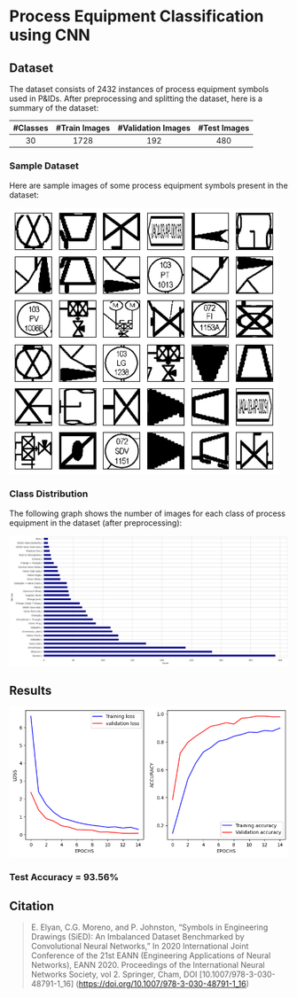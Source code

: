 # Process Equipment Classification using CNN

## Dataset

The dataset consists of 2432 instances of process equipment symbols used in P&IDs. After preprocessing and splitting the dataset, here is a summary of the dataset:

| #Classes | #Train Images | #Validation Images | #Test Images |
| :------: | :------: | :------: | :------: |
| 30 | 1728 | 192 | 480 |

### Sample Dataset
Here are sample images of some process equipment symbols present in the dataset:

![Sample Process Equipments](Images/sample_process_equipments.png)

### Class Distribution
The following graph shows the number of images for each class of process equipment in the dataset (after preprocessing):

![Class Distribution](Images/class_distribution.png)

## Results

![Results](Images/result.png)

### Test Accuracy = **93.56%**

## Citation

> E. Elyan, C.G. Moreno, and P. Johnston, “Symbols in Engineering Drawings (SiED): An Imbalanced Dataset Benchmarked by Convolutional Neural Networks,” In 2020 International Joint Conference of the 21st EANN (Engineering Applications of Neural Networks), EANN 2020. Proceedings of the International Neural Networks Society, vol 2. Springer, Cham, DOI [10.1007/978-3-030-48791-1_16]
> (https://doi.org/10.1007/978-3-030-48791-1_16)
